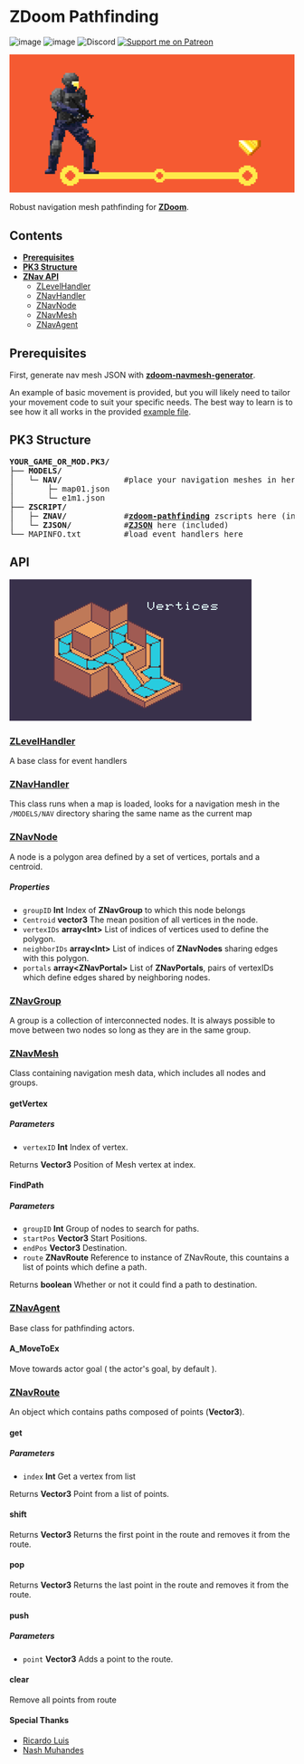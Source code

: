 # ZDoom Pathfinding

![image](https://img.shields.io/badge/status-WIP-orange) ![image](https://img.shields.io/badge/status-concept-lightgrey) ![Discord](https://img.shields.io/discord/882788591581937734?label=discord&style=flat) [![Support me on Patreon](https://img.shields.io/endpoint.svg?url=https%3A%2F%2Fshieldsio-patreon.vercel.app%2Fapi%3Fusername%3Dbeyondsunset%26type%3Dpatrons&style=flat)](https://patreon.com/beyondsunset)

![image](banner.png)

Robust navigation mesh pathfinding for **[ZDoom](https://zdoom.org/index)**.

## Contents

* **[Prerequisites](##Prerequisites)**
* **[PK3 Structure](##PK3-Structure)**
* **[ZNav API](##API)**
  * [ZLevelHandler](###ZLevelHandler)
  * [ZNavHandler](###ZNavHandler)
  * [ZNavNode](###ZNavNode)
  * [ZNavMesh](###ZNavMesh)
  * [ZNavAgent](###ZNavAgent)

## Prerequisites

First, generate nav mesh JSON with **[zdoom-navmesh-generator](https://github.com/disasteroftheuniverse/zdoom-navmesh-generator)**.

An example of basic movement is provided, but you will likely need to tailor your movement code to suit your specific needs. The best way to learn is to see how it all works in the provided [example file](./example/example.pk3).

## PK3 Structure

<pre><b>YOUR_GAME_OR_MOD.PK3/</b>
├── <b>MODELS/</b>       
│   └─ <b>NAV/</b>             #place your navigation meshes in here
│       ├─ map01.json
│       └─ e1m1.json
├── <b>ZSCRIPT/</b>
│   ├─ <b>ZNAV/</b>            #<a href="https://github.com/disasteroftheuniverse/zdoom-pathfinding"><b>zdoom-pathfinding</b></a> zscripts here (included)
│   └─ <b>ZJSON/</b>           #<a href="https://github.com/RicardoLuis0/ZJSON"><b>ZJSON</b></a> here (included)
└── MAPINFO.txt         #load event handlers here</pre>

## API

![image](types.gif)

### [ZLevelHandler](./dist/ZSCRIPT/ZNAV/ZNavHandler.zs)

A base class for event handlers

### [ZNavHandler](./dist/ZSCRIPT/ZNAV/ZNavHandler.zs)

This class runs when a map is loaded, looks for a navigation mesh in the `/MODELS/NAV` directory sharing the same name as the current map


### [ZNavNode](./dist/ZSCRIPT/ZNAV/ZNavMesh.zs)

A node is a polygon area defined by a set of vertices, portals and a centroid.

##### Properties

- `groupID` **Int** Index of **ZNavGroup** to which this node belongs
- `Centroid` **vector3** The mean position of all vertices in the node.
- `vertexIDs` **array&lt;Int>** List of indices of vertices used to define the polygon.
- `neighborIDs` **array&lt;Int>** List of indices of **ZNavNodes** sharing edges with this polygon.
- `portals` **array&lt;ZNavPortal>** List of **ZNavPortals**, pairs of vertexIDs which define edges shared by neighboring nodes.


### [ZNavGroup](./dist/ZSCRIPT/ZNAV/ZNavMesh.zs)

A group is a collection of interconnected nodes. It is always possible to move between two nodes so long as they are in the same group.

### [ZNavMesh](./dist/ZSCRIPT/ZNAV/ZNavMesh.zs)

Class containing navigation mesh data, which includes all nodes and groups.

#### getVertex

##### Parameters

-   `vertexID` **Int** Index of vertex.

Returns **Vector3** Position of Mesh vertex at index.

#### FindPath

##### Parameters

-   `groupID` **Int** Group of nodes to search for paths.
-   `startPos` **Vector3** Start Positions.
-   `endPos` **Vector3** Destination.
-   `route` **ZNavRoute** Reference to instance of ZNavRoute, this countains a list of points which define a path.

Returns **boolean** Whether or not it could find a path to destination.

### [ZNavAgent](./dist/ZSCRIPT/ZNAV/ZNavAgent.zs)

Base class for pathfinding actors.

#### A_MoveToEx

Move towards actor goal ( the actor's goal, by default ).

### [ZNavRoute](./dist/ZSCRIPT/ZNAV/ZNavSearch.zs)

An object which contains paths composed of points (**Vector3**).

#### get

##### Parameters

-   `index` **Int** Get a vertex from list

Returns **Vector3** Point from a list of points.

#### shift

Returns **Vector3** Returns the first point in the route and removes it from the route.

#### pop

Returns **Vector3** Returns the last point in the route and removes it from the route.

#### push

##### Parameters

-   `point` **Vector3** Adds a point to the route.

#### clear

Remove all points from route

#### Special Thanks 

- [Ricardo Luis](https://github.com/RicardoLuis0)
- [Nash Muhandes](https://github.com/nashmuhandes)


